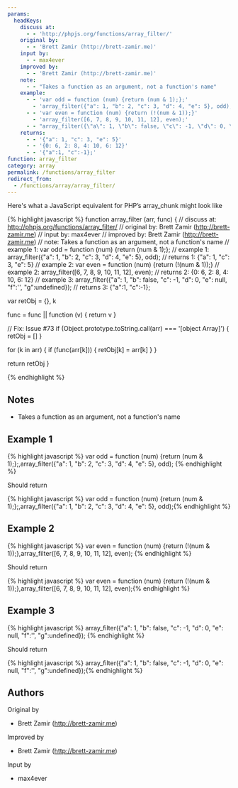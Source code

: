 ```yaml
---
params:
  headKeys:
    discuss at:
      - - 'http://phpjs.org/functions/array_filter/'
    original by:
      - - 'Brett Zamir (http://brett-zamir.me)'
    input by:
      - - max4ever
    improved by:
      - - 'Brett Zamir (http://brett-zamir.me)'
    note:
      - - "Takes a function as an argument, not a function's name"
    example:
      - - 'var odd = function (num) {return (num & 1);};'
        - 'array_filter({"a": 1, "b": 2, "c": 3, "d": 4, "e": 5}, odd);'
      - - 'var even = function (num) {return (!(num & 1));}'
        - 'array_filter([6, 7, 8, 9, 10, 11, 12], even);'
      - - "array_filter({\"a\": 1, \"b\": false, \"c\": -1, \"d\": 0, \"e\": null, \"f\":'', \"g\":undefined});"
    returns:
      - - '{"a": 1, "c": 3, "e": 5}'
      - - '{0: 6, 2: 8, 4: 10, 6: 12}'
      - - '{"a":1, "c":-1};'
function: array_filter
category: array
permalink: /functions/array_filter
redirect_from:
  - /functions/array/array_filter/
---
```


<!-- WARNING! This file is auto generated by `npm run web:inject`, do not edit by hand -->

Here's what a JavaScript equivalent for PHP’s array_chunk might look like

{% highlight javascript %}
function array_filter (arr, func) {
  //  discuss at: http://phpjs.org/functions/array_filter/
  // original by: Brett Zamir (http://brett-zamir.me)
  //    input by: max4ever
  // improved by: Brett Zamir (http://brett-zamir.me)
  //        note: Takes a function as an argument, not a function's name
  //   example 1: var odd = function (num) {return (num & 1);};
  //   example 1: array_filter({"a": 1, "b": 2, "c": 3, "d": 4, "e": 5}, odd);
  //   returns 1: {"a": 1, "c": 3, "e": 5}
  //   example 2: var even = function (num) {return (!(num & 1));}
  //   example 2: array_filter([6, 7, 8, 9, 10, 11, 12], even);
  //   returns 2: {0: 6, 2: 8, 4: 10, 6: 12}
  //   example 3: array_filter({"a": 1, "b": false, "c": -1, "d": 0, "e": null, "f":'', "g":undefined});
  //   returns 3: {"a":1, "c":-1};

  var retObj = {},
    k

  func = func || function (v) {
    return v
  }

  // Fix: Issue #73
  if (Object.prototype.toString.call(arr) === '[object Array]') {
    retObj = []
  }

  for (k in arr) {
    if (func(arr[k])) {
      retObj[k] = arr[k]
    }
  }

  return retObj
}

{% endhighlight %}

## Notes
- Takes a function as an argument, not a function's name

## Example 1

{% highlight javascript %}
var odd = function (num) {return (num & 1);};,array_filter({"a": 1, "b": 2, "c": 3, "d": 4, "e": 5}, odd);
{% endhighlight %}

Should return

{% highlight javascript %}
var odd = function (num) {return (num & 1);};,array_filter({"a": 1, "b": 2, "c": 3, "d": 4, "e": 5}, odd);{% endhighlight %}

## Example 2

{% highlight javascript %}
var even = function (num) {return (!(num & 1));},array_filter([6, 7, 8, 9, 10, 11, 12], even);
{% endhighlight %}

Should return

{% highlight javascript %}
var even = function (num) {return (!(num & 1));},array_filter([6, 7, 8, 9, 10, 11, 12], even);{% endhighlight %}

## Example 3

{% highlight javascript %}
array_filter({"a": 1, "b": false, "c": -1, "d": 0, "e": null, "f":'', "g":undefined});
{% endhighlight %}

Should return

{% highlight javascript %}
array_filter({"a": 1, "b": false, "c": -1, "d": 0, "e": null, "f":'', "g":undefined});{% endhighlight %}


## Authors


Original by

- Brett Zamir (http://brett-zamir.me)


Improved by

- Brett Zamir (http://brett-zamir.me)


Input by

- max4ever

